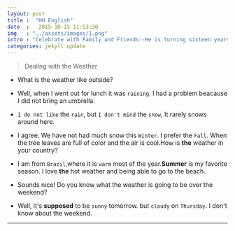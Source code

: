 ```yaml
---
layout: post
title :  "HH English"
date  :   2015-10-15 11:53:30
img   : "../assets/images/1.png"
intro : "Celebrate with Family and Friends--He is turning sixteen years old so it is a big deal for him because he can now get his driver's license. We are having a family dinner with his favorite foods and then a big birthday cake. He is also..."
categories: jekyll update
---
```


>Dealing with the Weather

* What is the weather like outside?

* Well, when I went out for lunch it was `raining`. I had a problem beacause I did not bring an umbrella.

* `I do not like` the `rain`, but `I don't mind` the `snow`, It rarely snows around here.

* I agree. We have not had much snow this `Winter`. I prefer the `Fall`. When the tree leaves are full of color and the air is cool.How is <b class="error">the</b> weather in your country?

* I am from `Brazil`,where it is `warm` most of the year.<b class="error">Summer</b> is my favorite season. I love <b class="error">the</b> hot weather and being able to go to the beach.

* Sounds nice! Do you know what the weather is going to be over the weekend?

* Well, it's <b class="error">supposed</b> to be `sunny` tomorrow. but `cloudy` on `Thursday`. I don't know about the weekend.

---




